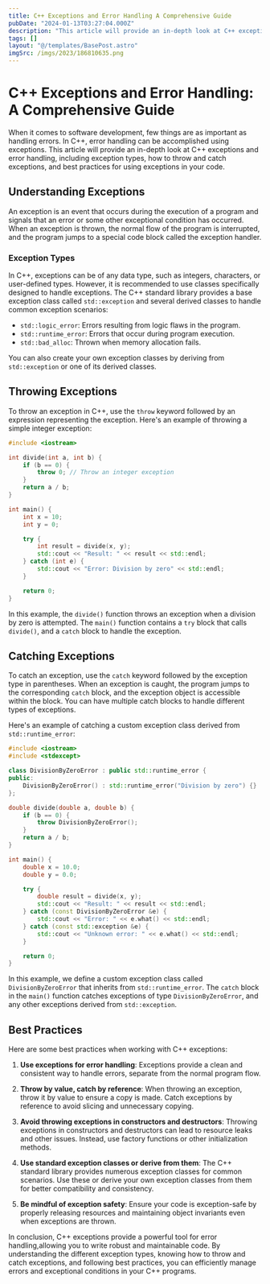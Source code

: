 ```yaml
---
title: C++ Exceptions and Error Handling A Comprehensive Guide
pubDate: "2024-01-13T03:27:04.000Z"
description: "This article will provide an in-depth look at C++ exceptions and error handling, including exception types, how to throw and catch exceptions, and best practices for using exceptions in your code."
tags: []
layout: "@/templates/BasePost.astro"
imgSrc: /imgs/2023/186810635.png
---
```

# C++ Exceptions and Error Handling: A Comprehensive Guide

When it comes to software development, few things are as important as handling errors. In C++, error handling can be accomplished using exceptions. This article will provide an in-depth look at C++ exceptions and error handling, including exception types, how to throw and catch exceptions, and best practices for using exceptions in your code.

## Understanding Exceptions

An exception is an event that occurs during the execution of a program and signals that an error or some other exceptional condition has occurred. When an exception is thrown, the normal flow of the program is interrupted, and the program jumps to a special code block called the exception handler.

### Exception Types

In C++, exceptions can be of any data type, such as integers, characters, or user-defined types. However, it is recommended to use classes specifically designed to handle exceptions. The C++ standard library provides a base exception class called `std::exception` and several derived classes to handle common exception scenarios:

* `std::logic_error`: Errors resulting from logic flaws in the program.
* `std::runtime_error`: Errors that occur during program execution.
* `std::bad_alloc`: Thrown when memory allocation fails.

You can also create your own exception classes by deriving from `std::exception` or one of its derived classes.

## Throwing Exceptions

To throw an exception in C++, use the `throw` keyword followed by an expression representing the exception. Here's an example of throwing a simple integer exception:

```cpp
#include <iostream>

int divide(int a, int b) {
    if (b == 0) {
        throw 0; // Throw an integer exception
    }
    return a / b;
}

int main() {
    int x = 10;
    int y = 0;

    try {
        int result = divide(x, y);
        std::cout << "Result: " << result << std::endl;
    } catch (int e) {
        std::cout << "Error: Division by zero" << std::endl;
    }

    return 0;
}
```

In this example, the `divide()` function throws an exception when a division by zero is attempted. The `main()` function contains a `try` block that calls `divide()`, and a `catch` block to handle the exception.

## Catching Exceptions

To catch an exception, use the `catch` keyword followed by the exception type in parentheses. When an exception is caught, the program jumps to the corresponding `catch` block, and the exception object is accessible within the block. You can have multiple catch blocks to handle different types of exceptions.

Here's an example of catching a custom exception class derived from `std::runtime_error`:

```cpp
#include <iostream>
#include <stdexcept>

class DivisionByZeroError : public std::runtime_error {
public:
    DivisionByZeroError() : std::runtime_error("Division by zero") {}
};

double divide(double a, double b) {
    if (b == 0) {
        throw DivisionByZeroError();
    }
    return a / b;
}

int main() {
    double x = 10.0;
    double y = 0.0;

    try {
        double result = divide(x, y);
        std::cout << "Result: " << result << std::endl;
    } catch (const DivisionByZeroError &e) {
        std::cout << "Error: " << e.what() << std::endl;
    } catch (const std::exception &e) {
        std::cout << "Unknown error: " << e.what() << std::endl;
    }

    return 0;
}
```

In this example, we define a custom exception class called `DivisionByZeroError` that inherits from `std::runtime_error`. The `catch` block in the `main()` function catches exceptions of type `DivisionByZeroError`, and any other exceptions derived from `std::exception`.

## Best Practices

Here are some best practices when working with C++ exceptions:

1. **Use exceptions for error handling**: Exceptions provide a clean and consistent way to handle errors, separate from the normal program flow.

2. **Throw by value, catch by reference**: When throwing an exception, throw it by value to ensure a copy is made. Catch exceptions by reference to avoid slicing and unnecessary copying.

3. **Avoid throwing exceptions in constructors and destructors**: Throwing exceptions in constructors and destructors can lead to resource leaks and other issues. Instead, use factory functions or other initialization methods.

4. **Use standard exception classes or derive from them**: The C++ standard library provides numerous exception classes for common scenarios. Use these or derive your own exception classes from them for better compatibility and consistency.

5. **Be mindful of exception safety**: Ensure your code is exception-safe by properly releasing resources and maintaining object invariants even when exceptions are thrown.

In conclusion, C++ exceptions provide a powerful tool for error handling,allowing you to write robust and maintainable code. By understanding the different exception types, knowing how to throw and catch exceptions, and following best practices, you can efficiently manage errors and exceptional conditions in your C++ programs.
